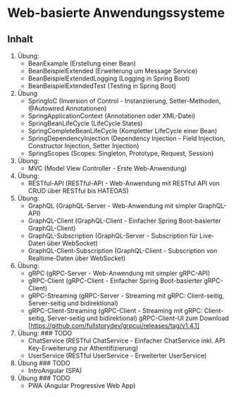 # Web-basierte Anwendungssysteme

## Inhalt 

1. Übung:
    - BeanExample (Erstellung einer Bean)
    - BeanBeispielExtended (Erweiterung um Message Service)
    - BeanBeispielExtendedLogging (Logging in Spring Boot)
    - BeanBeispielExtendedTest (Testing in Spring Boot)
2. Übung
    - SpringIoC (Inversion of Control - Instanziierung, Setter-Methoden, @Autowired Annotationen)
    - SpringApplicationContext (Annotationen oder XML-Datei)
    - SpringBeanLifeCycle (LifeCycle States)
    - SpringCompleteBeanLifeCycle (Kompletter LifeCycle einer Bean)
    - SpringDependencyInjection (Dependency Injection - Field Injection, Constructor Injection, Setter Injection)
    - SpringScopes (Scopes: Singleton, Prototype, Request, Session)
3. Übung:
    - MVC (Model View Controller - Erste Web-Anwendung)
4. Übung:
    - RESTful-API (RESTful-API - Web-Anwendung mit RESTful API von CRUD über RESTful bis HATEOAS)
5. Übung:
    - GraphQL (GraphQL-Server - Web-Anwendung mit simpler GraphQL-API)
    - GraphQL-Client (GraphQL-Client - Einfacher Spring Boot-basierter GraphQL-Client)
    - GraphQL-Subscription (GraphQL-Server - Subscription für Live-Daten über WebSocket)
    - GraphQL-Client-Subscription (GraphQL-Client - Subscription von Realtime-Daten über WebSocket)
6. Übung:
    - gRPC (gRPC-Server - Web-Anwendung mit simpler gRPC-API)
    - gRPC-Client (gRPC-Client - Einfacher Spring Boot-basierter gRPC-Client)
    - gRPC-Streaming (gRPC-Server - Streaming mit gRPC: Client-seitig, Server-seitig und bidirektional)
    - gRPC-Client-Streaming (gRPC-Client - Streaming mit gRPC: Client-seitig, Server-seitig und bidirektional)
    gRPC-Client-UI zum Download [https://github.com/fullstorydev/grpcui/releases/tag/v1.4.1]
7. Übung: ### TODO
    - ChatService (RESTful ChatService - Einfacher ChatService inkl. API Key-Erweiterung zur Athentifizierung)
    - UserService (RESTful UserService - Erweiterter UserService)
8. Übung ### TODO
    - IntroAngular (SPA)
9. Übung ### TODO
    - PWA (Angular Progressive Web App)
